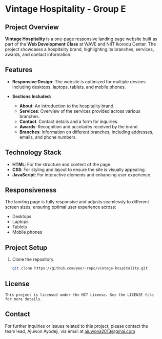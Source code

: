 # Vintage Hospitality - Group E

## Project Overview
**Vintage Hospitality** is a one-page responsive landing page website built as part of the **Web Development Class** at WAVE and NIIT Ikorodu Center. The project showcases a hospitality brand, highlighting its branches, services, awards, and contact information.

## Features
- **Responsive Design:** The website is optimized for multiple devices including desktops, laptops, tablets, and mobile phones.

- **Sections Included:**
  - **About**: An introduction to the hospitality brand.
  - **Services**: Overview of the services provided across various branches.
  - **Contact**: Contact details and a form for inquiries.
  - **Awards**: Recognition and accolades received by the brand.
  - **Branches**: Information on different branches, including addresses, emails, and phone numbers.

## Technology Stack
- **HTML**: For the structure and content of the page.
- **CSS**: For styling and layout to ensure the site is visually appealing.
- **JavaScript**: For interactive elements and enhancing user experience.

## Responsiveness
The landing page is fully responsive and adjusts seamlessly to different screen sizes, ensuring optimal user experience across:
- Desktops
- Laptops
- Tablets
- Mobile phones

## Project Setup
1. Clone the repository.
   ```bash
   git clone https://github.com/your-repo/vintage-hospitality.git


## License
    This project is licensed under the MIT License. See the LICENSE file for more details.

## Contact
For further inquiries or issues related to this project, please contact the team lead, Ajuwon Ayodeji, via email at
[ajuwona2013@gmai.com](mailto:ajuwona2013@gmail.com)
